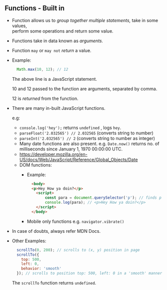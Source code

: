 ## Functions - Built in

-   Function allows us to _group together multiple statements,_ take in some values,  
     perform some operations and return some value.
    
-   Functions take in data known as _arguments._
    
-   Function `may` or `may not` _return_ a value.
    
-   Example:
    
    ```javascript
      Math.max(10, 12); // 12
    
    ```
    
    The above line is a JavaScript statement.
    
    10 and 12 passed to the function are arguments, separated by comma.
    
    12 is _returned_ from the function.
    
-   There are many in-built JavaScript functions.
    
    e.g:
    
    -   `console.log('hey');` returns `undefined` , logs `hey`.
    -   `parseFloat('2.032565') // 2.032565` (converts string to number)
    -   `parseInt('2.032565') // 2` (converts string to number as integer)
    -   Many date functions are also present. 
            e.g. `Date.now()` returns no. of milliseconds since January 1, 1970 00:00:00 UTC.
    -   https://developer.mozilla.org/en-US/docs/Web/JavaScript/Reference/Global_Objects/Date
    -   DOM functions:
        -   Example:
            
            ```html
              <body>
              <p>Hey How ya doin?</p>
              	<script>
              		const para = document.querySelector('p'); // finds p tag in page
              		console.log(para); // <p>Hey How ya doin?</p>
              	</script>
              </body>
            
            ```
            
        -   Mobile only functions e.g. `navigator.vibrate()`
            
-   In case of doubts, always refer MDN Docs.    
-   Other Examples:
    
    ```javascript
      scrollTo(0, 200); // scrolls to (x, y) position in page      
      scrollTo({
      	top: 500,
      	left: 0,
      	behavior: 'smooth'
      }); // scrolls to position top: 500, left: 0 in a 'smooth' manner
    
    ```
    
    The `scrollTo` function returns `undefined`.